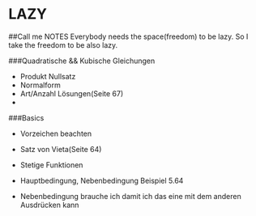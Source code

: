 LAZY
====

##Call me NOTES
Everybody needs the space(freedom) to be lazy. So I take the freedom to be also lazy.

###Quadratische && Kubische Gleichungen
 * Produkt Nullsatz
 * Normalform
 * Art/Anzahl Lösungen(Seite 67)
 * 

###Basics

 * Vorzeichen beachten
 * Satz von Vieta(Seite 64)
 * Stetige Funktionen


* Hauptbedingung, Nebenbedingung Beispiel 5.64 
 - Nebenbedingung brauche ich damit ich das eine mit dem anderen Ausdrücken kann
